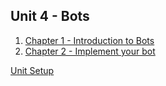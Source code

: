 ## Unit 4 - Bots

1. [Chapter 1 - Introduction to Bots](./chapter01/)
2. [Chapter 2 - Implement your bot](./chapter02/)

[Unit Setup](./setup/)